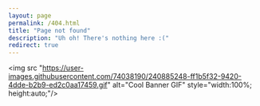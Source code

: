 ```yaml
---
layout: page
permalink: /404.html
title: "Page not found"
description: "Uh oh! There's nothing here :("
redirect: true
---
```


<img src "https://user-images.githubusercontent.com/74038190/240885248-ff1b5f32-9420-4dde-b2b9-ed2c0aa17459.gif" alt="Cool Banner GIF" style="width:100%; height:auto;"/>